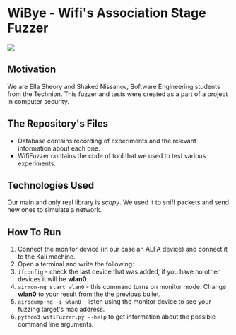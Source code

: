 # WiBye - Wifi's Association Stage Fuzzer

![](https://lh3.googleusercontent.com/proxy/AuW8YXpgR5BamYajCQvVxgrbNiHk-d-o74wZ75d4vKUPP-gAN5zmAHHzqTlrDvx5AeFzftO0E5F6XI3yuQ8CLTDz1ggqgwA)

## Motivation
We are Ella Sheory and Shaked Nissanov, Software Engineering students from the Technion.
This fuzzer and tests were created as a part of a project in computer security.

## The Repository's Files
- Database contains recording of experiments and the relevant information about each one.
- WifiFuzzer contains the code of tool that we used to test various experiments.

## Technologies Used
Our main and only real library is *scapy*.
We used it to sniff packets and send new ones to simulate a network.

## How To Run
1. Connect the monitor device (in our case an ALFA device) and connect it to the Kali machine.
2. Open a terminal and write the following:
3. `ifconfig` - check the last device that was added, if you have no other devices it will be **wlan0**. 
4. `airmon-ng start wlan0` - this command turns on monitor mode. Change **wlan0** to your result from the the previous bullet.
5. `airodump-ng -i wlan0` - listen using the monitor device to see your fuzzing target's mac address.
6. `python3 wifiFuzzer.py --help` to get information about the possible command line arguments.
